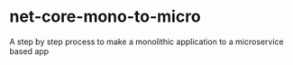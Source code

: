 # net-core-mono-to-micro
A step by step process to make a monolithic application to a microservice based app
